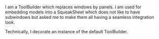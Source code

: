 I am a ToolBuilder which replaces windows by panels. I am used for embedding models into a SqueakSheet which does not like to have subwindows but asked me to make them all having a seamless integration look.

Technically, I decorate an instance of the default ToolBuilder.